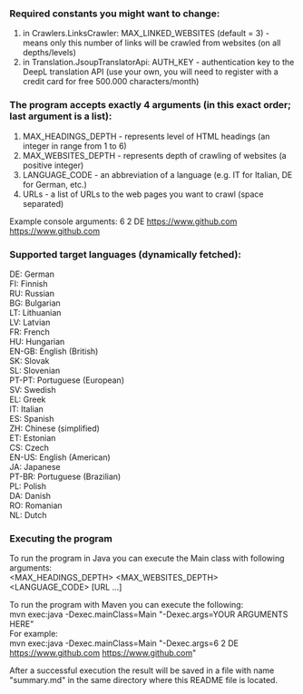 ### Required constants you might want to change:
1. in Crawlers.LinksCrawler: MAX_LINKED_WEBSITES (default = 3) - means only this number of links will be crawled from websites (on all depths/levels)
2. in Translation.JsoupTranslatorApi: AUTH_KEY - authentication key to the DeepL translation API (use your own, you will need to register with a credit card for free 500.000 characters/month)

### The program accepts exactly 4 arguments (in this exact order; last argument is a list):
1. MAX_HEADINGS_DEPTH - represents level of HTML headings (an integer in range from 1 to 6)
2. MAX_WEBSITES_DEPTH - represents depth of crawling of websites (a positive integer)
3. LANGUAGE_CODE - an abbreviation of a language (e.g. IT for Italian, DE for German, etc.)
4. URLs - a list of URLs to the web pages you want to crawl (space separated)

Example console arguments: 6 2 DE https://www.github.com https://www.github.com

### Supported target languages (dynamically fetched):  
DE: German  
FI: Finnish  
RU: Russian  
BG: Bulgarian  
LT: Lithuanian  
LV: Latvian  
FR: French  
HU: Hungarian  
EN-GB: English (British)  
SK: Slovak  
SL: Slovenian  
PT-PT: Portuguese (European)  
SV: Swedish  
EL: Greek  
IT: Italian  
ES: Spanish  
ZH: Chinese (simplified)  
ET: Estonian  
CS: Czech  
EN-US: English (American)  
JA: Japanese  
PT-BR: Portuguese (Brazilian)  
PL: Polish  
DA: Danish  
RO: Romanian  
NL: Dutch

### Executing the program
To run the program in Java you can execute the Main class with following arguments:  
<MAX_HEADINGS_DEPTH> <MAX_WEBSITES_DEPTH> <LANGUAGE_CODE> <URL> [URL ...]

To run the program with Maven you can execute the following:  
mvn exec:java -Dexec.mainClass=Main "-Dexec.args=YOUR ARGUMENTS HERE"  
For example:  
mvn exec:java -Dexec.mainClass=Main "-Dexec.args=6 2 DE https://www.github.com https://www.github.com"

After a successful execution the result will be saved in a file with name "summary.md" in the same directory where this README file is located.  
